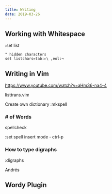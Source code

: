 ```yaml
---
title: Writing
date: 2019-03-26
---
```


## Working with Whitespace

:set list

```
" hidden characters
set listchars=tab:▸\ ,eol:¬
```

## Writing in Vim

https://www.youtube.com/watch?v=aHm36-na4-4

listtrans.vim

Create own dictionary
:mkspell

### # of Words

spellcheck

:set spell
insert mode - ctrl-p

### How to type digraphs

:digraphs

Andrés

## Wordy Plugin
